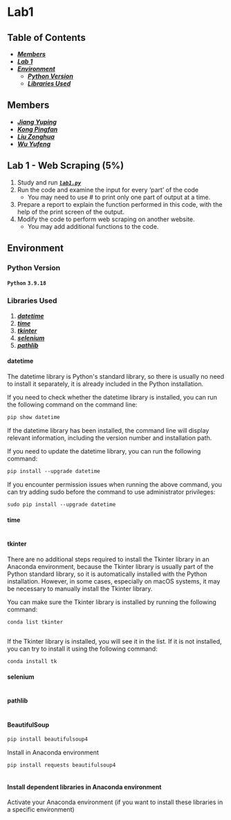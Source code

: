 # Lab1


## Table of Contents
 * [***Members***](#members)
 * [***Lab 1***](##lab-1---web-scraping-5)
 * [***Environment***](#environment)
   * [***Python Version***](#python-version)
   * [***Libraries Used***](#libraries-used)



## Members
 * [***Jiang Yuping***]()
 * [***Kong Pingfan***](https://github.com/KongPingfanCHN)
 * [***Liu Zonghua***]()
 * [***Wu Yufeng***]()


## Lab 1 - Web Scraping (5%)

1. Study and run [***`lab1.py`***](/lab1.py)
2. Run the code and examine the input for every ‘part’ of the code
   * You may need to use # to print only one part of output at a time.
3. Prepare a report to explain the function performed in this code, with the help of the print screen of the output.
4. Modify the code to perform web scraping on another website.
   * You may add additional functions to the code.

## Environment

### Python Version
**`Python`** **`3.9.18`**

### Libraries Used
1. [***datetime***](#datetime)
2. [***time***](#datetime)
3. [***tkinter***](#datetime)
4. [***selenium***](#datetime)
5. [***pathlib***](#datetime)

#### datetime
  
The datetime library is Python's standard library, so there is usually no need to install it separately, it is already included in the Python installation.  
  
If you need to check whether the datetime library is installed, you can run the following command on the command line:  
```css
pip show datetime
```
If the datetime library has been installed, the command line will display relevant information, including the version number and installation path.

If you need to update the datetime library, you can run the following command:  
```css
pip install --upgrade datetime
```
If you encounter permission issues when running the above command, you can try adding sudo before the command to use administrator privileges:  
```css
sudo pip install --upgrade datetime
```
  
#### time
```css

```

#### tkinter
There are no additional steps required to install the Tkinter library in an Anaconda environment, because the Tkinter library is usually part of the Python standard library, so it is automatically installed with the Python installation. However, in some cases, especially on macOS systems, it may be necessary to manually install the Tkinter library.
  
You can make sure the Tkinter library is installed by running the following command:  

```css
conda list tkinter
```
```css

```
If the Tkinter library is installed, you will see it in the list. If it is not installed, you can try to install it using the following command:
```css
conda install tk
```

#### selenium
```css

```

#### pathlib
```css

```

#### BeautifulSoup

```css
pip install beautifulsoup4
```

Install in Anaconda environment
```css
pip install requests beautifulsoup4
```

```css

```
#### Install dependent libraries in Anaconda environment

Activate your Anaconda environment (if you want to install these libraries in a specific environment)

